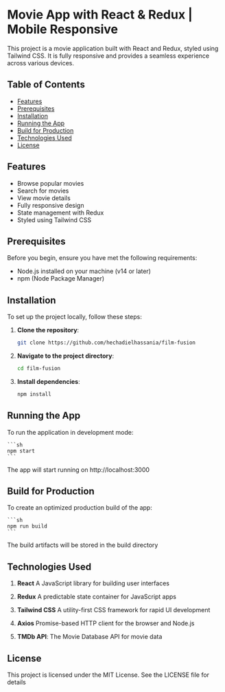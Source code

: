 # Movie App with React & Redux | Mobile Responsive

This project is a movie application built with React and Redux, styled using Tailwind CSS. It is fully responsive and provides a seamless experience across various devices.


## Table of Contents

- [Features](#features)
- [Prerequisites](#prerequisites)
- [Installation](#installation)
- [Running the App](#running-the-app)
- [Build for Production](#build-for-production)
- [Technologies Used](#technologies-used)
- [License](#license)

## Features

- Browse popular movies
- Search for movies
- View movie details
- Fully responsive design
- State management with Redux
- Styled using Tailwind CSS

## Prerequisites

Before you begin, ensure you have met the following requirements:

- Node.js installed on your machine (v14 or later)
- npm (Node Package Manager)

## Installation

To set up the project locally, follow these steps:

1. **Clone the repository**:
    ```sh
    git clone https://github.com/hechadielhassania/film-fusion
    ```

2. **Navigate to the project directory**:
    ```sh
    cd film-fusion
    ```

3. **Install dependencies**:
    ```sh
    npm install
    ```

## Running the App

To run the application in development mode:

    ```sh
    npm start
    ```
The app will start running on http://localhost:3000


## Build for Production

To create an optimized production build of the app:

    ```sh
    npm run build
    ```
The build artifacts will be stored in the build directory

## Technologies Used

1. **React** A JavaScript library for building user interfaces

2. **Redux** A predictable state container for JavaScript apps

3. **Tailwind CSS** A utility-first CSS framework for rapid UI development

4. **Axios** Promise-based HTTP client for the browser and Node.js

5. **TMDb API**: The Movie Database API for movie data

## License 

This project is licensed under the MIT License. See the LICENSE file for details



